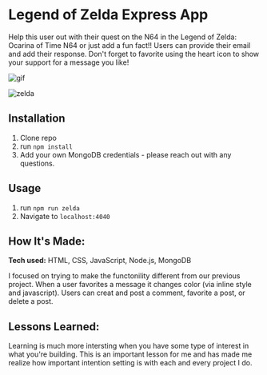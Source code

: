 # Legend of Zelda Express App
Help this user out with their quest on the N64 in the Legend of Zelda: Ocarina of Time N64 or just add a fun fact!! Users can provide their email and add their response. Don't forget to favorite using the heart icon to show your support for a message you like!

![gif](https://j.gifs.com/Rlr7O0.gif)

![zelda](https://i.imgur.com/UdyoL5p.png)

## Installation

1. Clone repo
2. run `npm install`
3. Add your own MongoDB credentials - please reach out with any questions. 

## Usage

1. run `npm run zelda`
2. Navigate to `localhost:4040`


## How It's Made:

**Tech used:** HTML, CSS, JavaScript, Node.js, MongoDB

I focused on trying to make the functonility different from our previous project. When a user favorites a message it changes color (via inline style and javascript). Users can creat and post a comment, favorite a post, or delete a post. 

## Lessons Learned:

Learning is much more intersting when you have some type of interest in what you're building. This is an important lesson for me and has made me realize how important intention setting is with each and every project I do. 